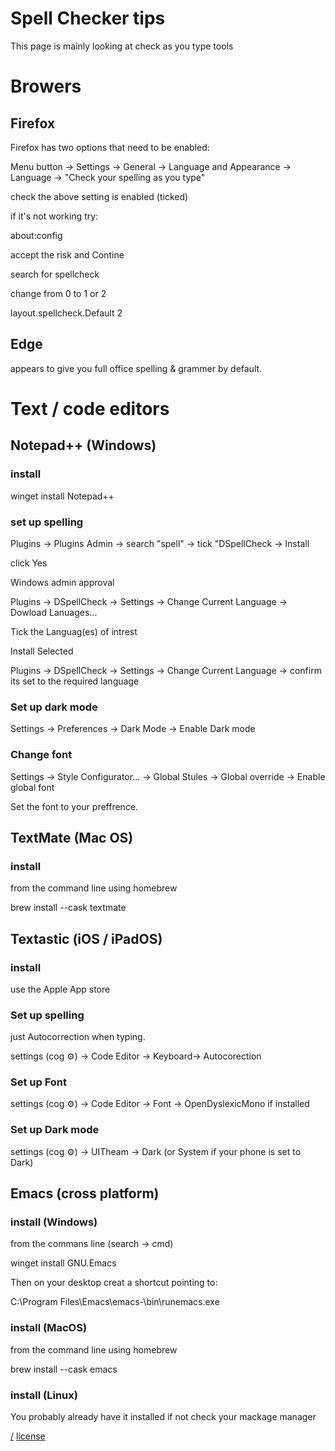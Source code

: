 Spell Checker tips
===
This page is mainly looking at check as you type tools

# Browers

## Firefox
Firefox has two options that need to be enabled:

Menu button -> Settings -> General -> Language and Appearance -> Language -> "Check your spelling as you type"

check the above setting is enabled (ticked)

if it's not working try:

   about:config

accept the risk and Contine

search for spellcheck

change from 0 to 1 or 2

   layout.spellcheck.Default  2

## Edge
appears to give you full office spelling & grammer by default. 

# Text / code editors

## Notepad++ (Windows)
### install

   winget install Notepad++

### set up spelling

Plugins -> Plugins Admin -> search "spell" -> tick "DSpellCheck -> Install

click Yes

Windows admin approval

Plugins -> DSpellCheck -> Settings -> Change Current Language -> Dowload Lanuages...

Tick the Languag(es) of intrest

Install Selected

Plugins -> DSpellCheck -> Settings -> Change Current Language -> confirm its set to the required language

### Set up dark mode
Settings -> Preferences -> Dark Mode -> Enable Dark mode

### Change font
Settings -> Style Configurator... -> Global Stules -> Global override -> Enable global font

Set the font to your preffrence.

## TextMate (Mac OS)
### install
from the command line using homebrew

   brew install --cask textmate

## Textastic (iOS / iPadOS)
### install
use the Apple App store

### Set up spelling
just Autocorrection when typing.

settings (cog ⚙️) -> Code Editor -> Keyboard-> Autocorection

### Set up Font
settings (cog ⚙️) -> Code Editor -> Font -> OpenDyslexicMono if installed

### Set up Dark mode
settings (cog ⚙️) -> UITheam -> Dark (or System if your phone is set to Dark)
	 
## Emacs (cross platform)
### install (Windows)
from the commans line (search -> cmd)

   winget install GNU.Emacs

Then on your desktop creat a shortcut pointing to:

   C:\Program Files\Emacs\emacs-<version number>\bin\runemacs.exe

### install (MacOS)
from the command line using homebrew

   brew install --cask emacs

### install (Linux)
You probably already have it installed if not check your mackage manager


[/](/)
[license](/LICENSE)

